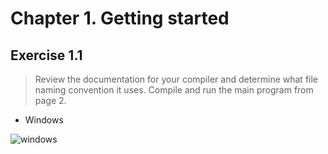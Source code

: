 # Chapter 1. Getting started
## Exercise 1.1
> Review the documentation for your compiler and determine what file naming convention it uses. Compile and run the main program from page 2.
- Windows

![windows](https://cloud.githubusercontent.com/assets/1147451/8334465/a87e3528-1aca-11e5-877d-c610f087fc40.png)
